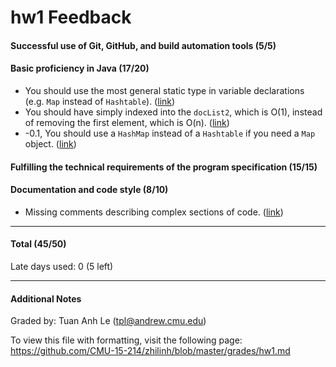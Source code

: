 hw1 Feedback
============

#### Successful use of Git, GitHub, and build automation tools (5/5)

#### Basic proficiency in Java (17/20)
* You should use the most general static type in variable declarations (e.g. `Map` instead of `Hashtable`). ([link](https://github.com/CMU-15-214/zhilinh/blob/master/homework/1/src/main/java/edu/cmu/cs/cs214/hw1/Document.java#L15))
* You should have simply indexed into the `docList2`, which is O(1), instead of removing the first element, which is O(n). ([link](https://github.com/CMU-15-214/zhilinh/blob/master/homework/1/src/main/java/edu/cmu/cs/cs214/hw1/ClosestMatch.java#L27))
* -0.1, You should use a `HashMap` instead of a `Hashtable` if you need a `Map` object. ([link](https://github.com/CMU-15-214/zhilinh/blob/master/homework/1/src/main/java/edu/cmu/cs/cs214/hw1/Document.java#L68))

#### Fulfilling the technical requirements of the program specification (15/15)

#### Documentation and code style (8/10)
* Missing comments describing complex sections of code. ([link](https://github.com/CMU-15-214/zhilinh/blob/master/homework/1/src/main/java/edu/cmu/cs/cs214/hw1/ClosestMatches.java#L43))


---

#### Total (45/50)

Late days used: 0 (5 left)

---

#### Additional Notes

Graded by: Tuan Anh Le (tpl@andrew.cmu.edu)

To view this file with formatting, visit the following page: https://github.com/CMU-15-214/zhilinh/blob/master/grades/hw1.md
